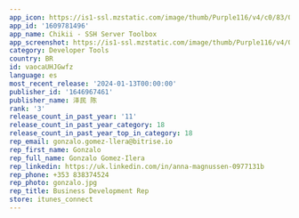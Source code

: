 ```yaml
---
app_icon: https://is1-ssl.mzstatic.com/image/thumb/Purple116/v4/c0/83/0e/c0830e48-d3d5-e31b-d2c4-cbde4f279466/AppIcon-1x_U007emarketing-0-7-0-85-220.png/1024x1024bb.png
app_id: '1609781496'
app_name: Chikii - SSH Server Toolbox
app_screenshot: https://is1-ssl.mzstatic.com/image/thumb/Purple116/v4/06/7f/ea/067feaf9-8245-4582-c4e1-e8b02fd68659/a9882b85-6418-438a-a5fb-d3b2c93bbd11_1242x2688_1@2x.png/1242x2688bb.png
category: Developer Tools
country: BR
id: vaocaUHJGwfz
language: es
most_recent_release: '2024-01-13T00:00:00'
publisher_id: '1646967461'
publisher_name: 泽民 陈
rank: '3'
release_count_in_past_year: '11'
release_count_in_past_year_category: 18
release_count_in_past_year_top_in_category: 18
rep_email: gonzalo.gomez-llera@bitrise.io
rep_first_name: Gonzalo
rep_full_name: Gonzalo Gomez-Ilera
rep_linkedin: https://uk.linkedin.com/in/anna-magnussen-0977131b
rep_phone: +353 838374524
rep_photo: gonzalo.jpg
rep_title: Business Development Rep
store: itunes_connect
---
```

